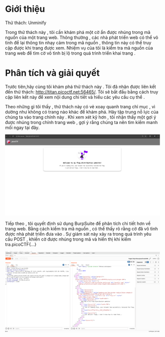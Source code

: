# Giới thiệu 
Thử thách: Unminify<br>

Trong thử thách này , tôi cần khám phá một cờ ẩn được nhúng trong mã nguồn của một trang web. Thông thường , các nhà phát triển web có thể vô tình để lại thông tin nhạy cảm trong mã nguồn , thông tin này có thể truy cập được khi trang được xem. Nhiệm vụ của tôi là kiểm tra mã nguồn của trang web để tìm cờ vô tình bị lộ trong quá trình triển khai trang .
# Phân tích và giải quyết
Trước tiên,hãy cùng tôi khám phá thử thách này . Tôi đã nhận được liên kết đến thử thách: http://titan.picoctf.net:56465/. Tôi sẽ bắt đầu bằng cách truy cập liên kết này để xem nội dung chi tiết và hiểu các yêu cầu cụ thể .

Theo những gì tôi thấy , thử thách này có vẻ xoay quanh trang chỉ mục , vì dường như không có trang nào khác để khám phá. Hãy tập trung nỗ lực của chúng ta vào trang chính này . Khi xem xét kỹ hơn , tôi nhận thấy một gợi ý được nhúng trong chính trang web , gợi ý rằng chúng ta nên tìm kiếm manh mối ngay tại đây.<br>
                                                                                                                 
![Alt Text](img/hinh4.png)

Tiếp theo , tôi quyết định sử dụng BurpSuite để phân tích chi tiết hơn về trang web. Bằng cách kiểm tra mã nguồn , có thể thấy rõ rằng cờ đã vô tình được nhà phát triển đưa vào . Sự giám sát này xảy ra trong quá trình yêu cầu POST , khiến cờ được nhúng trong mã và hiển thị khi kiểm tra.picoCTF{...}<br>

![Alt Text](img/hinh5.png)
